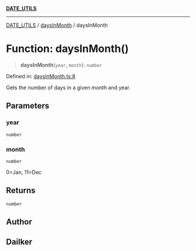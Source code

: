 [**DATE_UTILS**](../../README.md)

***

[DATE_UTILS](../../README.md) / [daysInMonth](../README.md) / daysInMonth

# Function: daysInMonth()

> **daysInMonth**(`year`, `month`): `number`

Defined in: [daysInMonth.ts:8](https://github.com/dailker/everyutil/blob/d12555c550c1d59295f536d15822ff0e97aceecb/src/date/daysInMonth.ts#L8)

Gets the number of days in a given month and year.

## Parameters

### year

`number`

### month

`number`

0=Jan, 11=Dec

## Returns

`number`

## Author

## Dailker
